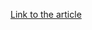 [Link to the article](https://www.proofpoint.com/us/blog/threat-insight/zenrat-malware-brings-more-chaos-calm)
